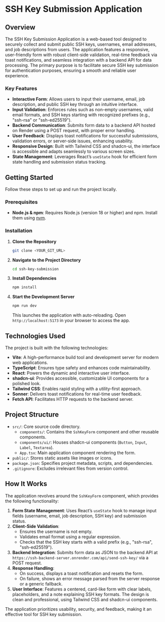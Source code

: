 
# SSH Key Submission Application

## Overview

The SSH Key Submission Application is a web-based tool designed to securely collect and submit public SSH keys, usernames, email addresses, and job descriptions from users. The application features a responsive, user-friendly form with robust client-side validation, real-time feedback via toast notifications, and seamless integration with a backend API for data processing. The primary purpose is to facilitate secure SSH key submission for authentication purposes, ensuring a smooth and reliable user experience.

### Key Features

- **Interactive Form**: Allows users to input their username, email, job description, and public SSH key through an intuitive interface.
- **Input Validation**: Enforces rules such as non-empty usernames, valid email formats, and SSH keys starting with recognized prefixes (e.g., "ssh-rsa" or "ssh-ed25519").
- **Backend Communication**: Submits form data to a backend API hosted on Render using a POST request, with proper error handling.
- **User Feedback**: Displays toast notifications for successful submissions, validation errors, or server-side issues, enhancing usability.
- **Responsive Design**: Built with Tailwind CSS and shadcn-ui, the interface is accessible and adapts seamlessly to various screen sizes.
- **State Management**: Leverages React’s `useState` hook for efficient form state handling and submission status tracking.

## Getting Started

Follow these steps to set up and run the project locally.

### Prerequisites

- **Node.js & npm**: Requires Node.js (version 18 or higher) and npm. Install them using [nvm](https://github.com/nvm-sh/nvm#installing-and-updating).

### Installation

1. **Clone the Repository**

   ```bash
   git clone <YOUR_GIT_URL>
   ```

2. **Navigate to the Project Directory**

   ```bash
   cd ssh-key-submission
   ```

3. **Install Dependencies**

   ```bash
   npm install
   ```

4. **Start the Development Server**

   ```bash
   npm run dev
   ```

   This launches the application with auto-reloading. Open `http://localhost:5173` in your browser to access the app.

## Technologies Used

The project is built with the following technologies:

- **Vite**: A high-performance build tool and development server for modern web applications.
- **TypeScript**: Ensures type safety and enhances code maintainability.
- **React**: Powers the dynamic and interactive user interface.
- **shadcn-ui**: Provides accessible, customizable UI components for a polished look.
- **Tailwind CSS**: Enables rapid styling with a utility-first approach.
- **Sonner**: Delivers toast notifications for real-time user feedback.
- **Fetch API**: Facilitates HTTP requests to the backend server.

## Project Structure

- `src/`: Core source code directory.
  - `components/`: Contains the `SshKeyForm` component and other reusable components.
  - `components/ui/`: Houses shadcn-ui components (`Button`, `Input`, `Label`, `Textarea`).
  - `App.tsx`: Main application component rendering the form.
- `public/`: Stores static assets like images or icons.
- `package.json`: Specifies project metadata, scripts, and dependencies.
- `.gitignore`: Excludes irrelevant files from version control.

## How It Works

The application revolves around the `SshKeyForm` component, which provides the following functionality:

1. **Form State Management**: Uses React’s `useState` hook to manage input fields (username, email, job description, SSH key) and submission status.
2. **Client-Side Validation**:
   - Ensures the username is not empty.
   - Validates email format using a regular expression.
   - Checks that the SSH key starts with a valid prefix (e.g., "ssh-rsa", "ssh-ed25519").
3. **Backend Integration**: Submits form data as JSON to the backend API at `https://ssh-backend-server.onrender.com/api/send-ssh-key/` via a POST request.
4. **Response Handling**:
   - On success, displays a toast notification and resets the form.
   - On failure, shows an error message parsed from the server response or a generic fallback.
5. **User Interface**: Features a centered, card-like form with clear labels, placeholders, and a note explaining SSH key formats. The design is clean and professional, using Tailwind CSS and shadcn-ui components.

The application prioritizes usability, security, and feedback, making it an effective tool for SSH key submission.

